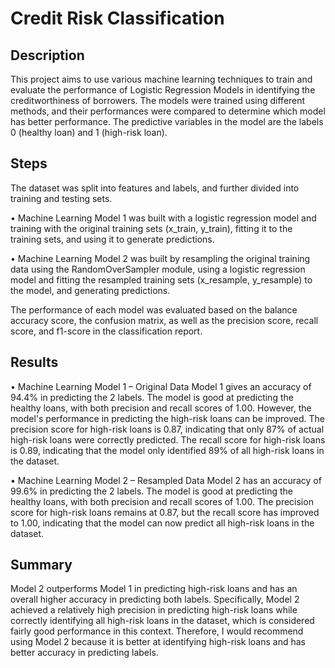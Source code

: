 # Credit Risk Classification
## Description
This project aims to use various machine learning techniques to train and evaluate the performance of Logistic Regression Models in identifying the creditworthiness of borrowers. The models were trained using different methods, and their performances were compared to determine which model has better performance. The predictive variables in the model are the labels 0 (healthy loan) and 1 (high-risk loan).
## Steps
The dataset was split into features and labels, and further divided into training and testing sets.

•	Machine Learning Model 1 was built with a logistic regression model and training with the original training sets (x_train, y_train), fitting it to the training sets, and using it to generate predictions.

•	Machine Learning Model 2 was built by resampling the original training data using the RandomOverSampler module, using a logistic regression model and fitting the resampled training sets (x_resample, y_resample) to the model, and generating predictions.

The performance of each model was evaluated based on the balance accuracy score, the confusion matrix, as well as the precision score, recall score, and f1-score in the classification report.
## Results
•	Machine Learning Model 1 – Original Data
Model 1 gives an accuracy of 94.4% in predicting the 2 labels. The model is good at predicting the healthy loans, with both precision and recall scores of 1.00. However, the model's performance in predicting the high-risk loans can be improved. The precision score for high-risk loans is 0.87, indicating that only 87% of actual high-risk loans were correctly predicted. The recall score for high-risk loans is 0.89, indicating that the model only identified 89% of all high-risk loans in the dataset.

•	Machine Learning Model 2 – Resampled Data
Model 2 has an accuracy of 99.6% in predicting the 2 labels. The model is good at predicting the healthy loans, with both precision and recall scores of 1.00. The precision score for high-risk loans remains at 0.87, but the recall score has improved to 1.00, indicating that the model can now predict all high-risk loans in the dataset.

## Summary
Model 2 outperforms Model 1 in predicting high-risk loans and has an overall higher accuracy in predicting both labels. Specifically, Model 2 achieved a relatively high precision in predicting high-risk loans while correctly identifying all high-risk loans in the dataset, which is considered fairly good performance in this context. Therefore, I would recommend using Model 2 because it is better at identifying high-risk loans and has better accuracy in predicting labels.
